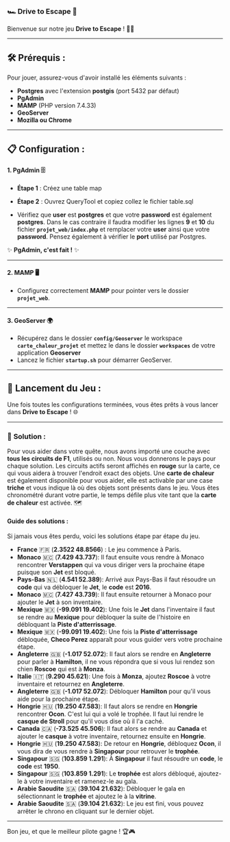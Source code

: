 ### 🏎️ **Drive to Escape** 🏁

Bienvenue sur notre jeu **Drive to Escape** ! 🚗💨

---

## 🛠️ **Prérequis** :

Pour jouer, assurez-vous d'avoir installé les éléments suivants :

- **Postgres** avec l'extension **postgis** (port 5432 par défaut)
- **PgAdmin** 
- **MAMP** (PHP version 7.4.33)
- **GeoServer** 
- **Mozilla ou Chrome**

---

## 📋 **Configuration** :

#### 1. **PgAdmin** 🗄️
- **Étape 1** : Créez une table map
- **Étape 2** : Ouvrez QueryTool et copiez collez le fichier table.sql


- Vérifiez que **user** est **postgres** et que votre **password** est également **postgres**. Dans le cas contraire il faudra modifier les lignes **9** et **10** du fichier **`projet_web/index.php`** et remplacer votre **user** ainsi que votre **password**. Pensez également à vérifier le **port** utilisé par Postgres.

✨ **PgAdmin, c'est fait !** ✨

---

#### 2. **MAMP** 🖥️
- Configurez correctement **MAMP** pour pointer vers le dossier **`projet_web`**.

---

#### 3. **GeoServer** 🌍
- Récupérez dans le dossier **`config/Geoserver`** le workspace **`carte_chaleur_projet`** et mettez le dans le dossier **`workspaces`** de votre application **Geoserver**
- Lancez le fichier **`startup.sh`** pour démarrer GeoServer.

---

## 🚀 **Lancement du Jeu** :

Une fois toutes les configurations terminées, vous êtes prêts à vous lancer dans **Drive to Escape** ! 🌐

---

### 🧩 **Solution** :

Pour vous aider dans votre quête, nous avons importé une couche avec **tous les circuits de F1**, utilisés ou non. Nous vous donnerons le pays pour chaque solution. Les circuits actifs seront affichés en **rouge** sur la carte, ce qui vous aidera à trouver l'endroit exact des objets. Une **carte de chaleur** est également disponible pour vous aider, elle est activable par une case **triche** et vous indique là où des objets sont présents dans le jeu. Vous êtes chronométré durant votre partie, le temps défile plus vite tant que la **carte de chaleur** est activée. 🗺️

#### **Guide des solutions** :

Si jamais vous êtes perdu, voici les solutions étape par étape du jeu.

- **France** 🇫🇷 (**2.3522 48.8566**) : Le jeu commence à Paris. 
- **Monaco** 🇲🇨 (**7.429 43.737**): Il faut ensuite vous rendre à Monaco rencontrer **Verstappen** qui va vous diriger vers la prochaine étape puisque son **Jet** est bloqué. 
- **Pays-Bas** 🇳🇱 (**4.541 52.389**): Arrivé aux Pays-Bas il faut résoudre un **code** qui va débloquer le **Jet**, le **code** est **2016**. 
- **Monaco** 🇲🇨 (**7.427 43.739**): Il faut ensuite retourner à Monaco pour ajouter le **Jet** à son inventaire. 
- **Mexique** 🇲🇽 (**-99.091 19.402**): Une fois le **Jet** dans l'inventaire il faut se rendre au **Mexique** pour débloquer la suite de l'histoire en débloquant la **Piste d'atterrissage**. 
- **Mexique** 🇲🇽 (**-99.091 19.402**): Une fois la **Piste d'atterrissage** débloquée, **Checo Perez** apparaît pour vous guider vers votre prochaine étape. 
- **Angleterre** 🇬🇧 (**-1.017 52.072**): Il faut alors se rendre en **Angleterre** pour parler à **Hamilton**, il ne vous répondra que si vous lui rendez son chien **Roscoe** qui est à **Monza**.
- **Italie** 🇮🇹 (**9.290 45.621**): Une fois à **Monza**, ajoutez **Roscoe** à votre inventaire et retournez en **Angleterre**.
- **Angleterre** 🇬🇧 (**-1.017 52.072**): Débloquer **Hamilton** pour qu'il vous aide pour la prochaine étape.
- **Hongrie** 🇭🇺 (**19.250 47.583**): Il faut alors se rendre en **Hongrie** rencontrer **Ocon**. C'est lui qui a volé le trophée. Il faut lui rendre le **casque de Stroll** pour qu'il vous dise où il l'a caché.
- **Canada** 🇨🇦 (**-73.525 45.506**): Il faut alors se rendre au **Canada** et ajouter le **casque** à votre inventaire, retournez ensuite en **Hongrie**.
- **Hongrie** 🇭🇺 (**19.250 47.583**): De retour en **Hongrie**, débloquez **Ocon**, il vous dira de vous rendre à **Singapour** pour retrouver le **trophée**.
- **Singapour** 🇸🇬 (**103.859 1.291**): À **Singapour** il faut résoudre un **code**, le **code** est **1950**.
- **Singapour** 🇸🇬 (**103.859 1.291**): Le **trophée** est alors débloqué, ajoutez-le à votre inventaire et ramenez-le au gala.
- **Arabie Saoudite** 🇸🇦 (**39.104 21.632**): Débloquer le gala en sélectionnant le **trophée** et ajoutez le à la **vitrine**.
- **Arabie Saoudite** 🇸🇦 (**39.104 21.632**): Le jeu est fini, vous pouvez arrêter le chrono en cliquant sur le dernier objet.


---

Bon jeu, et que le meilleur pilote gagne ! 🏆🎮

